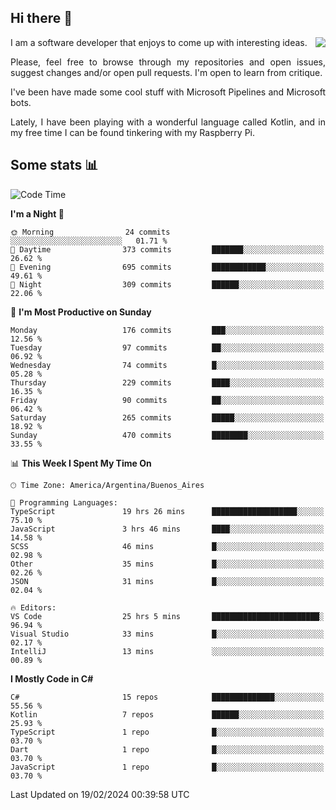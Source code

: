 ## Hi there :slightly_smiling_face:

<img src="https://github-readme-stats.vercel.app/api?username=victorgrycuk&show_icons=true&count_private=true&title_color=F7941E&icon_color=F7941E" align="right">

<p align="justify">
I am a software developer that enjoys to come up with interesting ideas.
<p/>

<p align= "justify">
Please, feel free to browse through my repositories and open issues, suggest changes and/or open pull requests. I'm open to learn from critique.
<p/>


<p align= "justify">
I've been have made some cool stuff with Microsoft Pipelines and Microsoft bots.
<p/>

<p align= "justify">
Lately, I have been playing with a wonderful language called Kotlin, and in my free time I can be found tinkering with my Raspberry Pi.
<p/>

## Some stats :bar_chart:
<!--START_SECTION:waka-->
![Code Time](http://img.shields.io/badge/Code%20Time-1%2C874%20hrs%2055%20mins-blue)

**I'm a Night 🦉** 

```text
🌞 Morning                24 commits          ░░░░░░░░░░░░░░░░░░░░░░░░░   01.71 % 
🌆 Daytime                373 commits         ███████░░░░░░░░░░░░░░░░░░   26.62 % 
🌃 Evening                695 commits         ████████████░░░░░░░░░░░░░   49.61 % 
🌙 Night                  309 commits         ██████░░░░░░░░░░░░░░░░░░░   22.06 % 
```
📅 **I'm Most Productive on Sunday** 

```text
Monday                   176 commits         ███░░░░░░░░░░░░░░░░░░░░░░   12.56 % 
Tuesday                  97 commits          ██░░░░░░░░░░░░░░░░░░░░░░░   06.92 % 
Wednesday                74 commits          █░░░░░░░░░░░░░░░░░░░░░░░░   05.28 % 
Thursday                 229 commits         ████░░░░░░░░░░░░░░░░░░░░░   16.35 % 
Friday                   90 commits          ██░░░░░░░░░░░░░░░░░░░░░░░   06.42 % 
Saturday                 265 commits         █████░░░░░░░░░░░░░░░░░░░░   18.92 % 
Sunday                   470 commits         ████████░░░░░░░░░░░░░░░░░   33.55 % 
```


📊 **This Week I Spent My Time On** 

```text
🕑︎ Time Zone: America/Argentina/Buenos_Aires

💬 Programming Languages: 
TypeScript               19 hrs 26 mins      ███████████████████░░░░░░   75.10 % 
JavaScript               3 hrs 46 mins       ████░░░░░░░░░░░░░░░░░░░░░   14.58 % 
SCSS                     46 mins             █░░░░░░░░░░░░░░░░░░░░░░░░   02.98 % 
Other                    35 mins             █░░░░░░░░░░░░░░░░░░░░░░░░   02.26 % 
JSON                     31 mins             █░░░░░░░░░░░░░░░░░░░░░░░░   02.04 % 

🔥 Editors: 
VS Code                  25 hrs 5 mins       ████████████████████████░   96.94 % 
Visual Studio            33 mins             █░░░░░░░░░░░░░░░░░░░░░░░░   02.17 % 
IntelliJ                 13 mins             ░░░░░░░░░░░░░░░░░░░░░░░░░   00.89 % 
```

**I Mostly Code in C#** 

```text
C#                       15 repos            ██████████████░░░░░░░░░░░   55.56 % 
Kotlin                   7 repos             ██████░░░░░░░░░░░░░░░░░░░   25.93 % 
TypeScript               1 repo              █░░░░░░░░░░░░░░░░░░░░░░░░   03.70 % 
Dart                     1 repo              █░░░░░░░░░░░░░░░░░░░░░░░░   03.70 % 
JavaScript               1 repo              █░░░░░░░░░░░░░░░░░░░░░░░░   03.70 % 
```




 Last Updated on 19/02/2024 00:39:58 UTC
<!--END_SECTION:waka-->
